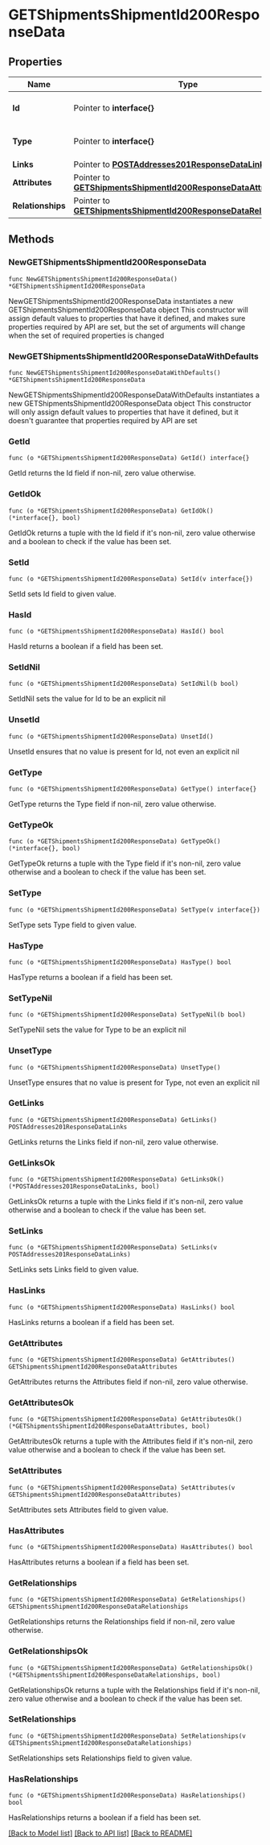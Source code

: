 # GETShipmentsShipmentId200ResponseData

## Properties

Name | Type | Description | Notes
------------ | ------------- | ------------- | -------------
**Id** | Pointer to **interface{}** | The resource&#39;s id | [optional] 
**Type** | Pointer to **interface{}** | The resource&#39;s type | [optional] 
**Links** | Pointer to [**POSTAddresses201ResponseDataLinks**](POSTAddresses201ResponseDataLinks.md) |  | [optional] 
**Attributes** | Pointer to [**GETShipmentsShipmentId200ResponseDataAttributes**](GETShipmentsShipmentId200ResponseDataAttributes.md) |  | [optional] 
**Relationships** | Pointer to [**GETShipmentsShipmentId200ResponseDataRelationships**](GETShipmentsShipmentId200ResponseDataRelationships.md) |  | [optional] 

## Methods

### NewGETShipmentsShipmentId200ResponseData

`func NewGETShipmentsShipmentId200ResponseData() *GETShipmentsShipmentId200ResponseData`

NewGETShipmentsShipmentId200ResponseData instantiates a new GETShipmentsShipmentId200ResponseData object
This constructor will assign default values to properties that have it defined,
and makes sure properties required by API are set, but the set of arguments
will change when the set of required properties is changed

### NewGETShipmentsShipmentId200ResponseDataWithDefaults

`func NewGETShipmentsShipmentId200ResponseDataWithDefaults() *GETShipmentsShipmentId200ResponseData`

NewGETShipmentsShipmentId200ResponseDataWithDefaults instantiates a new GETShipmentsShipmentId200ResponseData object
This constructor will only assign default values to properties that have it defined,
but it doesn't guarantee that properties required by API are set

### GetId

`func (o *GETShipmentsShipmentId200ResponseData) GetId() interface{}`

GetId returns the Id field if non-nil, zero value otherwise.

### GetIdOk

`func (o *GETShipmentsShipmentId200ResponseData) GetIdOk() (*interface{}, bool)`

GetIdOk returns a tuple with the Id field if it's non-nil, zero value otherwise
and a boolean to check if the value has been set.

### SetId

`func (o *GETShipmentsShipmentId200ResponseData) SetId(v interface{})`

SetId sets Id field to given value.

### HasId

`func (o *GETShipmentsShipmentId200ResponseData) HasId() bool`

HasId returns a boolean if a field has been set.

### SetIdNil

`func (o *GETShipmentsShipmentId200ResponseData) SetIdNil(b bool)`

 SetIdNil sets the value for Id to be an explicit nil

### UnsetId
`func (o *GETShipmentsShipmentId200ResponseData) UnsetId()`

UnsetId ensures that no value is present for Id, not even an explicit nil
### GetType

`func (o *GETShipmentsShipmentId200ResponseData) GetType() interface{}`

GetType returns the Type field if non-nil, zero value otherwise.

### GetTypeOk

`func (o *GETShipmentsShipmentId200ResponseData) GetTypeOk() (*interface{}, bool)`

GetTypeOk returns a tuple with the Type field if it's non-nil, zero value otherwise
and a boolean to check if the value has been set.

### SetType

`func (o *GETShipmentsShipmentId200ResponseData) SetType(v interface{})`

SetType sets Type field to given value.

### HasType

`func (o *GETShipmentsShipmentId200ResponseData) HasType() bool`

HasType returns a boolean if a field has been set.

### SetTypeNil

`func (o *GETShipmentsShipmentId200ResponseData) SetTypeNil(b bool)`

 SetTypeNil sets the value for Type to be an explicit nil

### UnsetType
`func (o *GETShipmentsShipmentId200ResponseData) UnsetType()`

UnsetType ensures that no value is present for Type, not even an explicit nil
### GetLinks

`func (o *GETShipmentsShipmentId200ResponseData) GetLinks() POSTAddresses201ResponseDataLinks`

GetLinks returns the Links field if non-nil, zero value otherwise.

### GetLinksOk

`func (o *GETShipmentsShipmentId200ResponseData) GetLinksOk() (*POSTAddresses201ResponseDataLinks, bool)`

GetLinksOk returns a tuple with the Links field if it's non-nil, zero value otherwise
and a boolean to check if the value has been set.

### SetLinks

`func (o *GETShipmentsShipmentId200ResponseData) SetLinks(v POSTAddresses201ResponseDataLinks)`

SetLinks sets Links field to given value.

### HasLinks

`func (o *GETShipmentsShipmentId200ResponseData) HasLinks() bool`

HasLinks returns a boolean if a field has been set.

### GetAttributes

`func (o *GETShipmentsShipmentId200ResponseData) GetAttributes() GETShipmentsShipmentId200ResponseDataAttributes`

GetAttributes returns the Attributes field if non-nil, zero value otherwise.

### GetAttributesOk

`func (o *GETShipmentsShipmentId200ResponseData) GetAttributesOk() (*GETShipmentsShipmentId200ResponseDataAttributes, bool)`

GetAttributesOk returns a tuple with the Attributes field if it's non-nil, zero value otherwise
and a boolean to check if the value has been set.

### SetAttributes

`func (o *GETShipmentsShipmentId200ResponseData) SetAttributes(v GETShipmentsShipmentId200ResponseDataAttributes)`

SetAttributes sets Attributes field to given value.

### HasAttributes

`func (o *GETShipmentsShipmentId200ResponseData) HasAttributes() bool`

HasAttributes returns a boolean if a field has been set.

### GetRelationships

`func (o *GETShipmentsShipmentId200ResponseData) GetRelationships() GETShipmentsShipmentId200ResponseDataRelationships`

GetRelationships returns the Relationships field if non-nil, zero value otherwise.

### GetRelationshipsOk

`func (o *GETShipmentsShipmentId200ResponseData) GetRelationshipsOk() (*GETShipmentsShipmentId200ResponseDataRelationships, bool)`

GetRelationshipsOk returns a tuple with the Relationships field if it's non-nil, zero value otherwise
and a boolean to check if the value has been set.

### SetRelationships

`func (o *GETShipmentsShipmentId200ResponseData) SetRelationships(v GETShipmentsShipmentId200ResponseDataRelationships)`

SetRelationships sets Relationships field to given value.

### HasRelationships

`func (o *GETShipmentsShipmentId200ResponseData) HasRelationships() bool`

HasRelationships returns a boolean if a field has been set.


[[Back to Model list]](../README.md#documentation-for-models) [[Back to API list]](../README.md#documentation-for-api-endpoints) [[Back to README]](../README.md)


